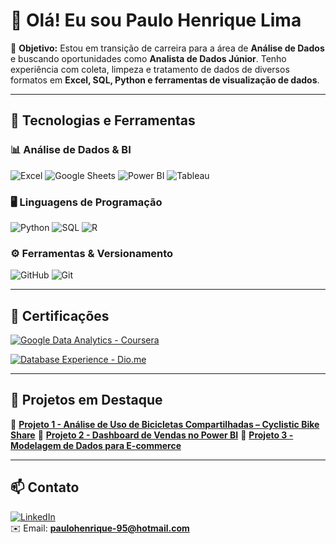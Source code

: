 # 👋 Olá! Eu sou Paulo Henrique Lima

🎯 **Objetivo:** Estou em transição de carreira para a área de **Análise de Dados** e buscando oportunidades como **Analista de Dados Júnior**. Tenho experiência com coleta, limpeza e tratamento de dados de diversos formatos em **Excel, SQL, Python e ferramentas de visualização de dados**.

---

## 🚀 Tecnologias e Ferramentas

### 📊 **Análise de Dados & BI**
![Excel](https://img.shields.io/badge/Excel-217346?style=for-the-badge&logo=microsoft-excel&logoColor=white)
![Google Sheets](https://img.shields.io/badge/Google%20Sheets-34A853?style=for-the-badge&logo=googlesheets&logoColor=white)
![Power BI](https://img.shields.io/badge/Power%20BI-F2C811?style=for-the-badge&logo=powerbi&logoColor=black)
![Tableau](https://img.shields.io/badge/Tableau-E97627?style=for-the-badge&logo=tableau&logoColor=white)

### 🖥 **Linguagens de Programação**
![Python](https://img.shields.io/badge/Python-3776AB?style=for-the-badge&logo=python&logoColor=white)
![SQL](https://img.shields.io/badge/SQL-4479A1?style=for-the-badge&logo=postgresql&logoColor=white)
![R](https://img.shields.io/badge/R-276DC3?style=for-the-badge&logo=r&logoColor=white)

### ⚙️ **Ferramentas & Versionamento**
![GitHub](https://img.shields.io/badge/GitHub-181717?style=for-the-badge&logo=github&logoColor=white)
![Git](https://img.shields.io/badge/Git-F05032?style=for-the-badge&logo=git&logoColor=white)

---

## 📜 Certificações
[![Google Data Analytics - Coursera](https://img.shields.io/badge/Google%20Data%20Analytics-Coursera-2A73CC?style=for-the-badge&logo=Coursera&logoColor=white)](https://www.coursera.org/account/accomplishments/specialization/certificate/BR1E3LSTNLZF)

[![Database Experience - Dio.me](https://img.shields.io/badge/Database%20Experience-DIO.me-EC1C24?style=for-the-badge&logo=data&logoColor=white)](https://hermes.dio.me/certificates/KXFPS7N3.pdf)


---

## 📂 Projetos em Destaque
🔹 **[Projeto 1 - Análise de Uso de Bicicletas Compartilhadas – Cyclistic Bike Share](https://github.com/paulohenriquelima95/cyclistic-bike-share-analysis/blob/main/README.md)**
🔹 **[Projeto 2 - Dashboard de Vendas no Power BI](#)**
🔹 **[Projeto 3 - Modelagem de Dados para E-commerce](#)**

---

## 📫 Contato
[![LinkedIn](https://img.shields.io/badge/LinkedIn-0077B5?style=for-the-badge&logo=linkedin&logoColor=white)](https://www.linkedin.com/in/paulohenriquelima95/)  
✉️ Email: **paulohenrique-95@hotmail.com**
